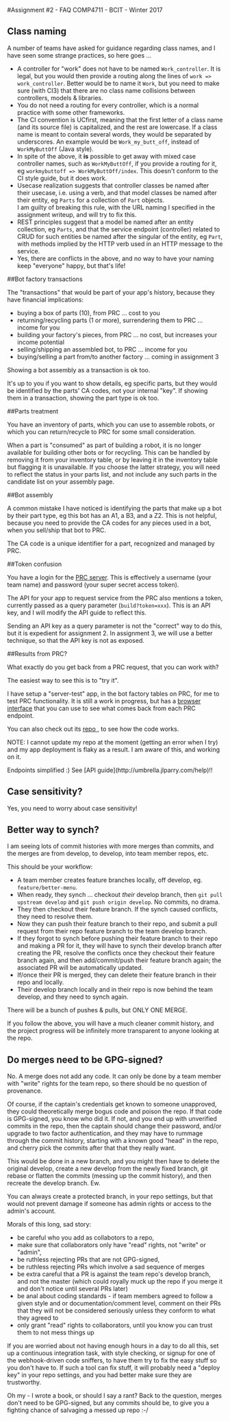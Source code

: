 #Assignment #2 - FAQ
COMP4711 - BCIT - Winter 2017

## Class naming

A number of teams have asked for guidance regarding class names, and I have seen
some strange practices, so here goes ...

- A controller for "work" does not have to be named `Work_controller`. It is legal,
but you would then provide a routing along the lines of `work => work_controller`.
Better would be to name it `Work`, but you need to make sure (with CI3) that
there are no class name collisions between controllers, models & libraries.
- You do not need a routing for every controller, which is a normal practice
with some other frameworks.
- The CI convention is UCfirst, meaning that the first letter of a class name
(and its source file) is capitalized, and the rest are lowercase. If a class name
is meant to contain several words, they would be separated by underscores. An
example would be `Work_my_butt_off`, instead of `WorkMyButtOff` (Java style).
- In spite of the above, it **is** possible to get away with mixed case controller
names, such as `WorkMyButtOff`, if you provide a routing for it, eg
`workmybuttoff => WorkMyButtOff/index`. This doesn't conform to the CI style
guide, but it does work.
- Usecase realization suggests that controller classes be named after their
usecase, i.e. using a verb, and that model classes be named after their entity,
eg `Parts` for a collection of `Part` objects.  
I am guilty of breaking this rule, with the URL naming I specified in the assignment
writeup, and will try to fix this.
- REST principles suggest that a model be named after an entity collection, eg
`Parts`, and that the service endpoint (controller) related to CRUD for such entities be
named after the singular of the entity, eg `Part`, with methods implied by
the HTTP verb used in an HTTP message to the service.
- Yes, there are conflicts in the above, and no way to have your naming keep
"everyone" happy, but that's life!

##Bot factory transactions

The "transactions" that would be part of your app's history, because they have
financial implications:

- buying a box of parts (10), from PRC ... cost to you
- returning/recycling parts (1 or more), surrendering them to PRC ... income for you
- building your factory's pieces, from PRC ... no cost, but increases your income potential
- selling/shipping an assembled bot, to PRC ... income for you
- buying/selling a part from/to another factory ... coming in assignment 3

Showing a bot assembly as a transaction is ok too.

It's up to you if you want to show details, eg specific parts, but they would be identified
by the parts' CA codes, not your internal "key". If showing them in a transaction,
showing the part type is ok too.

##Parts treatment

You have an inventory of parts, which you can use to assemble robots, or which you can
return/recycle to PRC for some small consideration.

When a part is "consumed" as part of building a robot, it is no longer available
for building other bots or for recycling. This can be handled by removing
it from your inventory table, or by leaving it in the inventory table
but flagging it is unavailable. If you choose the latter strategy, you will
need to reflect the status in your parts list, and not include any such
parts in the candidate list on your assembly page.

##Bot assembly

A common mistake I have noticed is identifying the parts that make up a bot
by their part type, eg this bot has an A1, a B3, and a Z2. This is not helpful, because
you need to provide the CA codes for any pieces used in a bot, when you
sell/ship that bot to PRC.

The CA code is a unique identifier for a part, recognized and managed by PRC.

##Token confusion

You have a login for the [PRC server](http://umbrella.jlparry.com/).
This is effectively a username (your team name) and password (your super
secret access token).

The API for your app to request service from the PRC also mentions a token,
currently passed as a query parameter (`build?token=xxx`). This is an API
key, and I will modify the API guide to reflect this.

Sending an API key as a query parameter is not the "correct" way to do this,
but it is expedient for assignment 2. In assignment 3, we will use a better
technique, so that the API key is not as exposed.

##Results from PRC?

What exactly do you get back from a PRC request, that you can work with?

The easiest way to see this is to "try it".

I have setup a "server-test" app, in the bot factory tables on PRC, for me
to test PRC functionality. It is still a work in progress, but has a [browser
interface](http://server-test.jlparry.com/) that you can use to see what 
comes back from each PRC endpoint.

You can also check out its [repo ](https://github.com/jim-parry/server-test),
to see how the code works.

NOTE: I cannot update my repo at the moment (getting an error when I try)
and my app deployment is flaky as a result.
I am aware of this, and working on it.

<div class="alert alert-info">
Endpoints simplified :)
See [API guide](http://umbrella.jlparry.com/help)!!
</div>

## Case sensitivity?

Yes, you need to worry about case sensitivity!

## Better way to synch?

I am seeing lots of commit histories with more merges than commits, and the
merges are from develop, to develop, into team member repos, etc.

This should be your workflow:

- A team member creates feature branches locally, off develop, eg. `feature/better-menu`.  
- When ready, they synch ... checkout *their* develop branch, then `git pull upstream develop`
and `git push origin develop`. No commits, no drama.
- They then checkout their feature branch. If the synch caused conflicts, they need
to resolve them.
- Now they can push their feature branch to their repo, and submit a pull request
from their repo feature branch to the team develop branch.
- If they forgot to synch before pushing their feature branch to their repo and making
a PR for it, they will have to synch their develop branch after creating the PR, resolve the conflicts
once they checkout their feature branch again, and then add/commit/push their feature
branch again; the associated PR will be automatically updated.
- If/once their PR is merged, they can delete their feature branch in their repo and locally.
- Their develop branch locally and in their repo is now behind the team develop, and they need to synch again.

There will be a bunch of pushes & pulls, but ONLY ONE MERGE.

If you follow the above, you will have a much cleaner commit history, and the project progress will
be infinitely more transparent to anyone looking at the repo.

## Do merges need to be GPG-signed?

No. A merge does not add any code. It can only be done by a team member with "write"
rights for the team repo, so there should be no question of provenance.

Of course, if the captain's credentials get known to someone unapproved, they
could theoretically merge bogus code and poison the repo.
If that code is GPG-signed, you know who did it.
If not, and you end up with unverified commits in the repo, then the
captain should change their password, and/or upgrade to two factor authentication,
and they may have to rummage through the commit history, starting with a known
good "head" in the repo, and cherry pick the commits after that that they really want.

This would be done in a new branch, and you might then have to delete the original develop,
create a new develop from the newly fixed branch, git rebase or flatten the commits (messing
up the commit history), and then recreate the develop branch. Ew.

You can always create a protected branch, in your repo settings, but that would not prevent
damage if someone has admin rights or access to the admin's account.

Morals of this long, sad story: 
- be careful who you add as collabotors to a repo, 
- make sure that collaborators only have "read" rights, not "write" or "admin",
- be ruthless rejecting PRs that are not GPG-signed, 
- be ruthless rejecting PRs which involve a sad sequence of merges
- be extra careful that a PR is against the team repo's develop branch, and not
the master (which could royally muck up the repo if you merge it and don't notice
until several PRs later)
- be anal about coding standards - if team members agreed to follow a given style
and or documentation/comment level, comment on their PRs that they will not be considered
seriously unless they conform to what they agreed to
- only grant "read" rights to collaborators, until you know you can trust them
to not mess things up

If you are worried about not having enough hours in a day to do all this,
set up a continuous integration task, with style checking, or signup
for one of the webhook-driven code sniffers, to have them try to fix the easy
stuff so you don't have to. If such a tool can fix stuff, it will probably need a "deploy key" 
in your repo settings, and you had better make sure they are trustworthy.

Oh my - I wrote a book, or should I say a rant? Back to the question, merges don't need to be
GPG-signed, but any commits should be, to give you a fighting chance of
salvaging a messed up repo :-/
